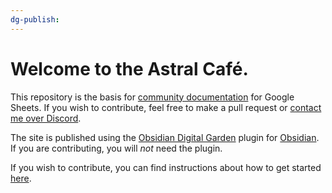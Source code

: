 ```yaml
---
dg-publish:
---
```

# Welcome to the Astral Café.
This repository is the basis for [community documentation](https://docs.astral.cafe/) for Google Sheets. If you wish to contribute, feel free to make a pull request or [contact me over Discord](https://discord.com/users/365169403316142090).

The site is published using the [Obsidian Digital Garden](https://github.com/oleeskild/Obsidian-Digital-Garden) plugin for [Obsidian](https://obsidian.md/). If you are contributing, you will *not* need the plugin.

If you wish to contribute, you can find instructions about how to get started [here](https://docs.astral.cafe/contribute/).